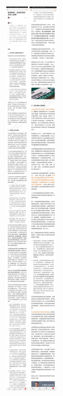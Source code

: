 ![](../../images/2017年07月/HF0722特别推荐：走向焦虑的高收入国家.jpg)
![](../../images/2017年07月/HF0722特别推荐：走向焦虑的高收入国家2.jpg)

